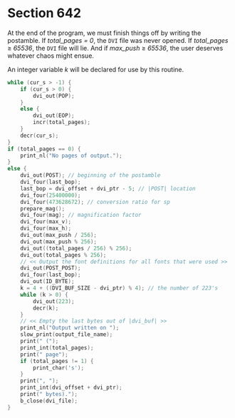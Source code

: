 # Section 642

At the end of the program, we must finish things off by writing the postamble.
If *total_pages = 0*, the `DVI` file was never opened.
If *total_pages* $\geq$ *65536*, the `DVI` file will lie.
And if *max_push* $\geq$ *65536*, the user deserves whatever chaos might ensue.

An integer variable *k* will be declared for use by this routine.

```c << Finish the DVI file >>=
while (cur_s > -1) {
    if (cur_s > 0) {
        dvi_out(POP);
    }
    else {
        dvi_out(EOP);
        incr(total_pages);
    }
    decr(cur_s);
}
if (total_pages == 0) {
    print_nl("No pages of output.");
}
else {
    dvi_out(POST); // beginning of the postamble
    dvi_four(last_bop);
    last_bop = dvi_offset + dvi_ptr - 5; // |POST| location
    dvi_four(25400000);
    dvi_four(473628672); // conversion ratio for sp
    prepare_mag();
    dvi_four(mag); // magnification factor
    dvi_four(max_v);
    dvi_four(max_h);
    dvi_out(max_push / 256);
    dvi_out(max_push % 256);
    dvi_out((total_pages / 256) % 256);
    dvi_out(total_pages % 256);
    // << Output the font definitions for all fonts that were used >>
    dvi_out(POST_POST);
    dvi_four(last_bop);
    dvi_out(ID_BYTE);
    k = 4 + ((DVI_BUF_SIZE - dvi_ptr) % 4); // the number of 223's
    while (k > 0) {
        dvi_out(223);
        decr(k);
    }
    // << Empty the last bytes out of |dvi_buf| >>
    print_nl("Output written on ");
    slow_print(output_file_name);
    print(" (");
    print_int(total_pages);
    print(" page");
    if (total_pages != 1) {
        print_char('s');
    }
    print(", ");
    print_int(dvi_offset + dvi_ptr);
    print(" bytes).");
    b_close(dvi_file);
}
```
